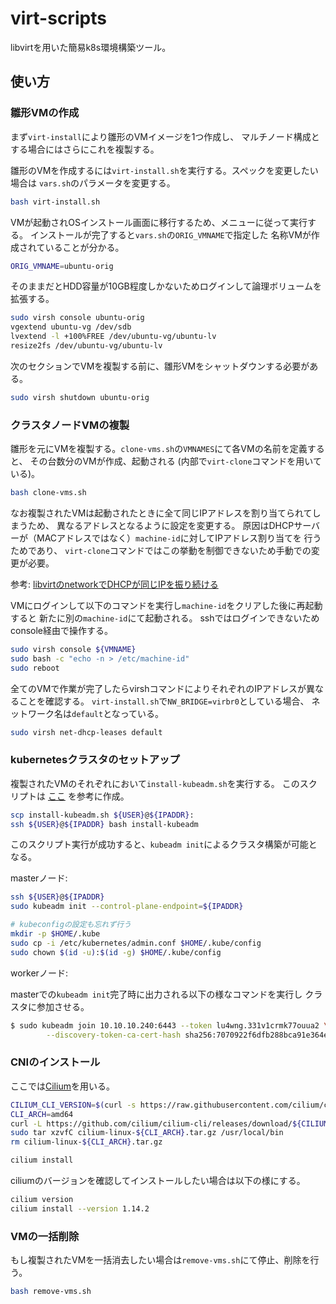 # virt-scripts

libvirtを用いた簡易k8s環境構築ツール。

## 使い方

### 雛形VMの作成

まず`virt-install`により雛形のVMイメージを1つ作成し、
マルチノード構成とする場合にはさらにこれを複製する。

雛形のVMを作成するには`virt-install.sh`を実行する。スペックを変更したい場合は
`vars.sh`のパラメータを変更する。

```sh
bash virt-install.sh
```

VMが起動されOSインストール画面に移行するため、メニューに従って実行する。
インストールが完了すると`vars.sh`の`ORIG_VMNAME`で指定した
名称VMが作成されていることが分かる。

```sh
ORIG_VMNAME=ubuntu-orig
```

そのままだとHDD容量が10GB程度しかないためログインして論理ボリュームを拡張する。

```sh
sudo virsh console ubuntu-orig
vgextend ubuntu-vg /dev/sdb
lvextend -l +100%FREE /dev/ubuntu-vg/ubuntu-lv
resize2fs /dev/ubuntu-vg/ubuntu-lv
```

次のセクションでVMを複製する前に、雛形VMをシャットダウンする必要がある。

```sh
sudo virsh shutdown ubuntu-orig
```

### クラスタノードVMの複製

雛形を元にVMを複製する。`clone-vms.sh`の`VMNAMES`にて各VMの名前を定義すると、
その台数分のVMが作成、起動される
(内部で`virt-clone`コマンドを用いている)。

```sh
bash clone-vms.sh
```

なお複製されたVMは起動されたときに全て同じIPアドレスを割り当てられてしまうため、
異なるアドレスとなるように設定を変更する。
原因はDHCPサーバーが（MACアドレスではなく）`machine-id`に対してIPアドレス割り当てを
行うためであり、
`virt-clone`コマンドではこの挙動を制御できないため手動での変更が必要。

参考: [libvirtのnetworkでDHCPが同じIPを振り続ける](https://qiita.com/sandopan65/items/75ca7e6563e86a7dfd8c)

VMにログインして以下のコマンドを実行し`machine-id`をクリアした後に再起動すると
新たに別の`machine-id`にて起動される。
sshではログインできないためconsole経由で操作する。

```sh
sudo virsh console ${VMNAME}
sudo bash -c "echo -n > /etc/machine-id"
sudo reboot
```

全てのVMで作業が完了したらvirshコマンドによりそれぞれのIPアドレスが異なることを確認する。
`virt-install.sh`で`NW_BRIDGE=virbr0`としている場合、
ネットワーク名は`default`となっている。

```sh
sudo virsh net-dhcp-leases default
```

### kubernetesクラスタのセットアップ

複製されたVMのそれぞれにおいて`install-kubeadm.sh`を実行する。
このスクリプトは
[ここ](https://gist.githubusercontent.com/rokuosan/cc9a243fb7a2f43ff6bab40b9fc06f98/raw/0f385980be15795c73fa7077db468e4947c6b19b/install.sh)
を参考に作成。

```sh
scp install-kubeadm.sh ${USER}@${IPADDR}:
ssh ${USER}@${IPADDR} bash install-kubeadm
```

このスクリプト実行が成功すると、`kubeadm init`によるクラスタ構築が可能となる。

masterノード:

```sh
ssh ${USER}@${IPADDR}
sudo kubeadm init --control-plane-endpoint=${IPADDR}

# kubeconfigの設定も忘れず行う
mkdir -p $HOME/.kube
sudo cp -i /etc/kubernetes/admin.conf $HOME/.kube/config
sudo chown $(id -u):$(id -g) $HOME/.kube/config
```

workerノード:

masterでの`kubeadm init`完了時に出力される以下の様なコマンドを実行し
クラスタに参加させる。

```sh
$ sudo kubeadm join 10.10.10.240:6443 --token lu4wng.331v1crmk77ouua2 \
        --discovery-token-ca-cert-hash sha256:7070922f6dfb288bca91e364e197a06cd641e4cf57b181188624988b3f0e3e43

```

### CNIのインストール

ここでは[Cilium]()を用いる。

```sh
CILIUM_CLI_VERSION=$(curl -s https://raw.githubusercontent.com/cilium/cilium-cli/main/stable.txt)
CLI_ARCH=amd64
curl -L https://github.com/cilium/cilium-cli/releases/download/${CILIUM_CLI_VERSION}/cilium-linux-${CLI_ARCH}.tar.gz
sudo tar xzvfC cilium-linux-${CLI_ARCH}.tar.gz /usr/local/bin
rm cilium-linux-${CLI_ARCH}.tar.gz
```

```sh
cilium install
```

ciliumのバージョンを確認してインストールしたい場合は以下の様にする。

```sh
cilium version
cilium install --version 1.14.2
```

### VMの一括削除

もし複製されたVMを一括消去したい場合は`remove-vms.sh`にて停止、削除を行う。

```sh
bash remove-vms.sh
```

